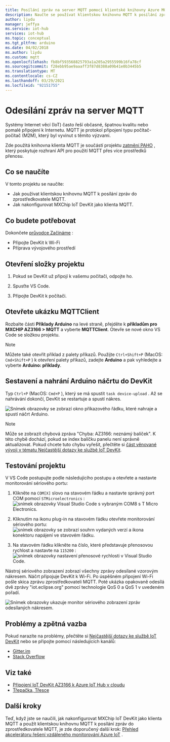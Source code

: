 ```yaml
---
title: Posílání zpráv na server MQTT pomocí klientské knihovny Azure MQTT
description: Naučte se používat klientskou knihovnu MQTT k posílání zpráv do zprostředkovatele MQTT. Také se dozvíte, jak nakonfigurovat mXChip IoT DevKit jako klienta MQTT.
author: liydu
manager: jeffya
ms.service: iot-hub
services: iot-hub
ms.topic: conceptual
ms.tgt_pltfrm: arduino
ms.date: 04/02/2018
ms.author: liydu
ms.custom: mqtt
ms.openlocfilehash: fb8bf593568825793a1a205a2955599b16fa78cf
ms.sourcegitcommit: f28ebb95ae9aaaff3f87d8388a09b41e0b3445b5
ms.translationtype: MT
ms.contentlocale: cs-CZ
ms.lasthandoff: 03/29/2021
ms.locfileid: "92151755"
---
```

# <a name="send-messages-to-an-mqtt-server"></a>Odesílání zpráv na server MQTT

Systémy Internet věcí (IoT) často řeší občasné, špatnou kvalitu nebo pomalé připojení k Internetu. MQTT je protokol připojení typu počítač-počítač (M2M), který byl vyvinut s těmito výzvami. 

Zde použitá knihovna klienta MQTT je součástí projektu [zatmění PAHO](https://www.eclipse.org/paho/) , který poskytuje rozhraní API pro použití MQTT přes více prostředků přenosu.

## <a name="what-you-learn"></a>Co se naučíte

V tomto projektu se naučíte:
- Jak používat klientskou knihovnu MQTT k posílání zpráv do zprostředkovatele MQTT.
- Jak nakonfigurovat MXChip IoT DevKit jako klienta MQTT.

## <a name="what-you-need"></a>Co budete potřebovat

Dokončete [průvodce Začínáme](./iot-hub-arduino-iot-devkit-az3166-get-started.md) :

* Připojte DevKit k Wi-Fi
* Příprava vývojového prostředí

## <a name="open-the-project-folder"></a>Otevření složky projektu

1. Pokud se DevKit už připojí k vašemu počítači, odpojte ho.

2. Spusťte VS Code.

3. Připojte DevKit k počítači.

## <a name="open-the-mqttclient-sample"></a>Otevřete ukázku MQTTClient

Rozbalte části **Příklady Arduino** na levé straně, přejděte k **příkladům pro MXCHIP AZ3166 > MQTT** a vyberte **MQTTClient**. Otevře se nové okno VS Code se složkou projektu.

> [!NOTE]
> Můžete také otevřít příklad z palety příkazů. Použijte `Ctrl+Shift+P` (MacOS: `Cmd+Shift+P` ) k otevření palety příkazů, zadejte **Arduino** a pak vyhledejte a vyberte **Arduino: příklady**.

## <a name="build-and-upload-the-arduino-sketch-to-the-devkit"></a>Sestavení a nahrání Arduino náčrtu do DevKit

Typ `Ctrl+P` (MacOS: `Cmd+P` ), který se má spustit `task device-upload` . Až se nahrávání dokončí, DevKit se restartuje a spustí nákres.

![Snímek obrazovky se zobrazí okno příkazového řádku, které nahraje a spustí náčrt Arduino.](media/iot-hub-arduino-iot-devkit-az3166-mqtt-helloworld/device-upload.jpg)

> [!NOTE]
> Může se zobrazit chybová zpráva "Chyba: AZ3166: neznámý balíček". K této chybě dochází, pokud se index balíčku panelu není správně aktualizovat. Pokud chcete tuto chybu vyřešit, přečtěte si [část věnované vývoji v tématu Nejčastější dotazy ke službě IoT DevKit](https://microsoft.github.io/azure-iot-developer-kit/docs/faq/#development).

## <a name="test-the-project"></a>Testování projektu

V VS Code postupujte podle následujícího postupu a otevřete a nastavte monitorování sériového portu:

1. Klikněte na `COM[X]` slovo na stavovém řádku a nastavte správný port COM pomocí `STMicroelectronics` : ![ snímek obrazovky Visual Studio Code s vybraným COM8 s T Micro Electronics.](media/iot-hub-arduino-iot-devkit-az3166-mqtt-helloworld/set-com-port.jpg)

2. Kliknutím na ikonu plug-in na stavovém řádku otevřete monitorování sériového portu: ![ snímek obrazovky se zobrazí souhrn vydaných verzí a ikona konektoru napájení ve stavovém řádku.](media/iot-hub-arduino-iot-devkit-az3166-mqtt-helloworld/serial-monitor.jpg)
  
3. Na stavovém řádku klikněte na číslo, které představuje přenosovou rychlost a nastavte na `115200` : ![ snímek obrazovky nastavení přenosové rychlosti v Visual Studio Code.](media/iot-hub-arduino-iot-devkit-az3166-mqtt-helloworld/set-baud-rate.jpg)

Nástroj sériového zobrazení zobrazí všechny zprávy odesílané vzorovým nákresem. Náčrt připojuje DevKit k Wi-Fi. Po úspěšném připojení Wi-Fi pošle skica zprávu zprostředkovateli MQTT. Poté ukázka opakovaně odesílá dvě zprávy "iot.eclipse.org" pomocí technologie QoS 0 a QoS 1 v uvedeném pořadí.

![Snímek obrazovky ukazuje monitor sériového zobrazení zpráv odesílaných nákresem.](media/iot-hub-arduino-iot-devkit-az3166-mqtt-helloworld/serial-output.jpg)

## <a name="problems-and-feedback"></a>Problémy a zpětná vazba

Pokud narazíte na problémy, přečtěte si [Nejčastější dotazy ke službě IoT DevKit](https://microsoft.github.io/azure-iot-developer-kit/docs/faq/) nebo se připojte pomocí následujících kanálů:

* [Gitter.im](https://gitter.im/Microsoft/azure-iot-developer-kit)
* [Stack Overflow](https://stackoverflow.com/questions/tagged/iot-devkit)

## <a name="see-also"></a>Viz také

* [Připojení IoT DevKit AZ3166 k Azure IoT Hub v cloudu](iot-hub-arduino-iot-devkit-az3166-get-started.md)
* [Třepačka, Třesce](iot-hub-arduino-iot-devkit-az3166-retrieve-twitter-message.md)

## <a name="next-steps"></a>Další kroky

Teď, když jste se naučili, jak nakonfigurovat MXChip IoT DevKit jako klienta MQTT a použít klientskou knihovnu MQTT k posílání zpráv do zprostředkovatele MQTT, je zde doporučený další krok: [Přehled akcelerátoru řešení vzdáleného monitorování Azure IoT](/azure/iot-suite/) .